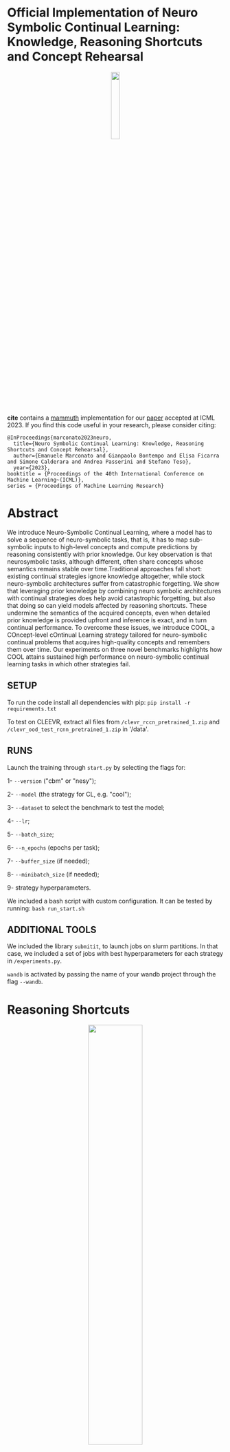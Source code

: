 # Official Implementation of Neuro Symbolic Continual Learning: Knowledge, Reasoning Shortcuts and Concept Rehearsal

<p align="center">
<img src="https://github.com/ema-marconato/nesy_continual/assets/28188499/ed9abef1-f6b3-4b59-9d43-12e2cc28b984" width=20% height=20%>
</p>

**cite** contains a [mammuth](https://github.com/aimagelab/mammoth) implementation for our [paper](https://arxiv.org/pdf/2302.01242.pdf) accepted at ICML 2023.  If you find this code useful in your research, please consider citing:
    
    @InProceedings{marconato2023neuro,
      title={Neuro Symbolic Continual Learning: Knowledge, Reasoning Shortcuts and Concept Rehearsal}, 
      author={Emanuele Marconato and Gianpaolo Bontempo and Elisa Ficarra and Simone Calderara and Andrea Passerini and Stefano Teso},
      year={2023},
	booktitle = {Proceedings of the 40th International Conference on Machine Learning~(ICML)},
	series = {Proceedings of Machine Learning Research}




# Abstract

We introduce Neuro-Symbolic Continual Learning, where a model has to solve a sequence of neuro-symbolic tasks, that is, it has to map sub-symbolic inputs to high-level concepts and compute predictions by reasoning consistently with prior knowledge. Our key observation is that neurosymbolic tasks, although different, often share concepts whose semantics remains stable over time.Traditional approaches fall short: existing continual strategies ignore knowledge altogether, while stock neuro-symbolic architectures suffer from catastrophic forgetting. We show that leveraging prior knowledge by combining neuro symbolic architectures with continual strategies does help avoid catastrophic forgetting, but also that doing so can yield models affected by reasoning shortcuts. These undermine the semantics of the acquired concepts, even when detailed prior knowledge is provided upfront and inference is exact, and in turn continual performance. To overcome these issues, we introduce COOL, a COncept-level cOntinual Learning strategy tailored for neuro-symbolic continual problems that acquires high-quality concepts and remembers them over time. Our experiments on three novel benchmarks highlights how COOL attains sustained high performance on neuro-symbolic continual learning tasks in which other strategies fail.



## SETUP

To run the code install all dependencies with pip:
`pip install -r requirements.txt`

To test on CLEEVR, extract all files from `/clevr_rccn_pretrained_1.zip` and `/clevr_ood_test_rcnn_pretrained_1.zip` in '/data'.

## RUNS
Launch the training through `start.py` by selecting the flags for:

1- `--version` ("cbm" or "nesy");

2- `--model` (the strategy for CL, e.g. "cool");

3- `--dataset` to select the benchmark to test the model;

4- `--lr`;

5- `--batch_size`;

6- `--n_epochs` (epochs per task);

7- `--buffer_size` (if needed);

8- `--minibatch_size` (if needed);

9- strategy hyperparameters.

We included a bash script with custom configuration. It can be tested by running:
`bash run_start.sh`

## ADDITIONAL TOOLS

We included the library `submitit`, to launch jobs on slurm partitions. In that case, we included a set of jobs with best hyperparameters for each strategy in `/experiments.py`.

`wandb` is activated by passing the name of your wandb project through the flag `--wandb`.


# Reasoning Shortcuts

<p align="center">
<img src="https://github.com/ema-marconato/nesy_continual/assets/28188499/ce42a1d7-bc81-49d8-aa77-25c4e857bc9e" width=50% height=50%>
</p>
